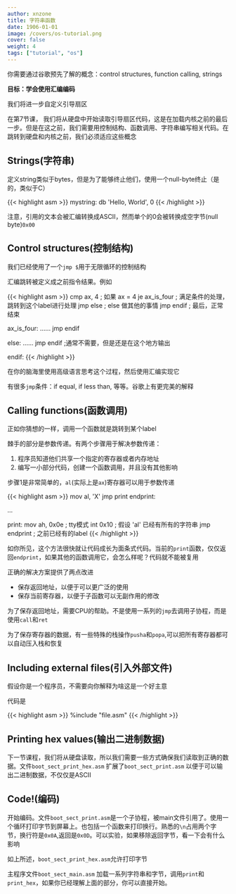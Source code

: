 ```yaml
---
author: xnzone 
title: 字符串函数
date: 1906-01-01
image: /covers/os-tutorial.png
cover: false 
weight: 4
tags: ["tutorial", "os"]
---
```


你需要通过谷歌预先了解的概念：control structures, function calling, strings

**目标：学会使用汇编编码**

我们将进一步自定义引导扇区

在第7节课， 我们将从硬盘中开始读取引导扇区代码，这是在加载内核之前的最后一步。但是在这之前，我们需要用控制结构、函数调用、字符串编写相关代码。在跳转到硬盘和内核之前，我们必须适应这些概念

## Strings(字符串)

定义string类似于bytes，但是为了能够终止他们，使用一个null-byte终止（是的，类似于C）

{{< highlight asm >}}
mystring:
    db 'Hello, World', 0
{{< /highlight  >}}

注意，引用的文本会被汇编转换成ASCII，然而单个的0会被转换成空字节(null byte)`0x00`

## Control structures(控制结构)

我们已经使用了一个`jmp $`用于无限循环的控制结构

汇编跳转被定义成之前指令结果。例如

{{< highlight asm >}}
cmp ax, 4       ; 如果 ax = 4
je ax_is_four   ; 满足条件的处理，跳转到这个label进行处理
jmp else        ; else 做其他的事情
jmp endif       ; 最后，正常结束

ax_is_four:
    ......
    jmp endif

else:
    ......
    jmp endif ;通常不需要，但是还是在这个地方输出

endif:
{{< /highlight  >}}

在你的脑海里使用高级语言思考这个过程，然后使用汇编实现它

有很多`jmp`条件：if equal, if less than, 等等。谷歌上有更完美的解释

## Calling functions(函数调用)

正如你猜想的一样，调用一个函数就是跳转到某个label

棘手的部分是参数传递。有两个步骤用于解决参数传递：

1. 程序员知道他们共享一个指定的寄存器或者内存地址
2. 编写一小部分代码，创建一个函数调用，并且没有其他影响

步骤1是非常简单的，`al`(实际上是`ax`)寄存器可以用于参数传递

{{< highlight asm >}}
mov al, 'X'
jmp print
endprint:

...

print:
    mov ah, 0x0e    ; tty模式
    int 0x10        ; 假设 'al' 已经有所有的字符串
    jmp endprint    ; 之前已经有的label
{{< /highlight  >}}

如你所见，这个方法很快就让代码成长为面条式代码。当前的`print`函数，仅仅返回`endprint`，如果其他的函数调用它，会怎么样呢？代码就不能被复用

正确的解决方案提供了两点改进

- 保存返回地址，以便于可以更广泛的使用
- 保存当前寄存器，以便于子函数可以无副作用的修改

为了保存返回地址，需要CPU的帮助。不是使用一系列的`jmp`去调用子协程，而是使用`call`和`ret`

为了保存寄存器的数据，有一些特殊的栈操作`pusha`和`popa`,可以把所有寄存器都可以自动压入栈和恢复

## Including external files(引入外部文件)

假设你是一个程序员，不需要向你解释为啥这是一个好主意

代码是

{{< highlight asm >}}
%include "file.asm"
{{< /highlight  >}}

## Printing hex values(输出二进制数据)

下一节课程，我们将从硬盘读取，所以我们需要一些方式确保我们读取到正确的数据。文件`boot_sect_print_hex.asm` 扩展了`boot_sect_print.asm` 以便于可以输出二进制数据，不仅仅是ASCII

## Code!(编码)

开始编码。文件`boot_sect_print.asm`是一个子协程，被main文件引用了。使用一个循环打印字节到屏幕上。也包括一个函数来打印换行。熟悉的`\n`占用两个字节，换行符是`0x0A`,返回是`0x0D`。可以实验，如果移除返回字节，看一下会有什么影响

如上所述，`boot_sect_print_hex.asm`允许打印字节

主程序文件`boot_sect_main.asm` 加载一系列字符串和字节，调用`print`和`print_hex`，如果你已经理解上面的部分，你可以直接开始。